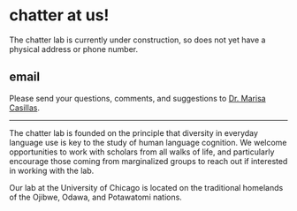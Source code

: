 # chatter at us!

The chatter lab is currently under construction, so does not yet have a physical address or phone number.

## email
Please send your questions, comments, and suggestions to [Dr. Marisa Casillas](mailto:mcasillas@uchicago.edu).


<!--
## phone

## address
-->


----
The chatter lab is founded on the principle that diversity in everyday language use is key to the study of human language cognition. We welcome opportunities to work with scholars from all walks of life, and particularly encourage those coming from marginalized groups to reach out if interested in working with the lab.

Our lab at the University of Chicago is located on the traditional homelands of the Ojibwe, Odawa, and Potawatomi nations.
